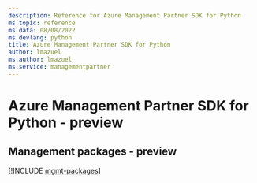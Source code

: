 ```yaml
---
description: Reference for Azure Management Partner SDK for Python
ms.topic: reference
ms.data: 08/08/2022
ms.devlang: python
title: Azure Management Partner SDK for Python
author: lmazuel
ms.author: lmazuel
ms.service: managementpartner
---
```

# Azure Management Partner SDK for Python - preview

## Management packages - preview
[!INCLUDE [mgmt-packages](management-partner-mgmt-index.md)]
